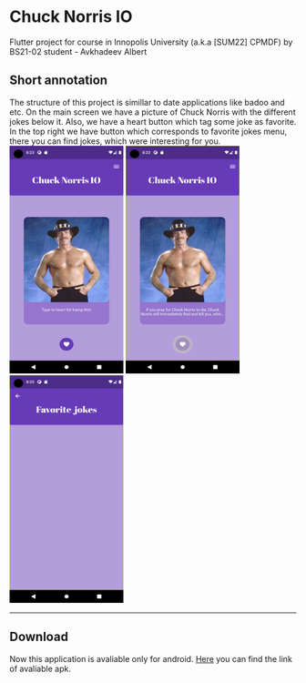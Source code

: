 # Chuck Norris IO
Flutter project for course in Innopolis University (a.k.a [SUM22] CPMDF) by BS21-02 student - Avkhadeev Albert

## Short annotation
The structure of this project is simillar to date applications like badoo and etc. On the main screen we have a picture of Chuck Norris with the different jokes below it. Also, we have a heart button which tag some joke as favorite. In the top right we have button which corresponds to favorite jokes menu, there you can find jokes, which were interesting for you.
<br>
<img src=https://github.com/TatarinAlba/ChuckNorrisApplication/blob/main/screenshots/screen1.png width="200" height="400">
<img src=https://github.com/TatarinAlba/ChuckNorrisApplication/blob/main/screenshots/screen2.png width="200" height="400">
<img src=https://github.com/TatarinAlba/ChuckNorrisApplication/blob/main/screenshots/screen3.png width="200" height="400">
___
## Download
Now this application is avaliable only for android. [Here]("https://drive.google.com/file/d/1cyFbJj0AEDQA3up_x3ANTf3GT8f3JRdk/view?usp=sharing") you can find the link of avaliable apk.
